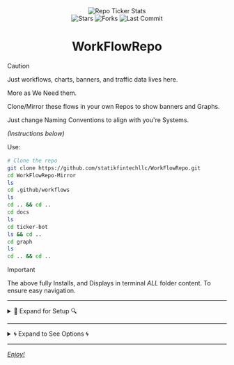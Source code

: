 <link rel="stylesheet" type="text/css" href="custom.css">
<div align="center">
  <img  
	  src="https://raw.githubusercontent.com/KDK-Grim/WorkFlowRepo-Mirror/master/docs/ticker-bot/ticker.gif" 
  alt="Repo Ticker Stats" 
  style="height:33px;" />
  <div align="center">
  <img  
	  src="https://img.shields.io/github/stars/statikfintechllc/WorkFlowRepo?style=social" alt="Stars"/>
  <img  
	  src="https://img.shields.io/github/forks/statikfintechllc/WorkFlowRepo?style=social" alt="Forks"/>
  <img  
	  src="https://img.shields.io/github/last-commit/statikfintechllc/WorkFlowRepo?style=social" alt="Last Commit"/>
</div>
  
# WorkFlowRepo

</div>

> [!CAUTION]
>
> Just workflows, charts, banners, and traffic data lives here.
>
> More as We Need them.
>
> Clone/Mirror these flows in your own Repos to show banners and Graphs.
>
> Just change Naming Conventions to align with you're Systems.
>
> *(Instructions below)*

Use:

```bash
# Clone the repo
git clone https://github.com/statikfintechllc/WorkFlowRepo.git
cd WorkFlowRepo-Mirror
ls
cd .github/workflows
ls
cd .. && cd ..
cd docs
ls
cd ticker-bot
ls && cd ..
cd graph
ls
cd .. && cd ..
```

> [!IMPORTANT]
>
> The above fully Installs, and Displays in terminal *ALL* folder content.
> To ensure easy navigation.

---

<details>
<summary>🔎 Expand for Setup 🔍</summary>

### 🧷 Create Both Tokens

1. Go to: `https://github.com/settings/tokens` → Fine-grained tokens  
2. Click **Generate new token**  
3. For **`PAT_GITHUB`**:
   - Scope your **current workflow free account**
   - Permissions:  
     - ✅ `Contents`: Read & Write  
     - ✅ `Metadata`: Read-only  
4. For **`PULL_STATIK_PAT`**:
   - Same as `PAT_GITHUB`, but in your paid public repo(s), to Scope your public repo(s):
     - Permissions:  
     - ✅ `Contents`: Read-only  
     - ✅ `Metadata`: Read-only  
5. Copy both tokens into thier repective Secrets

---

### 🔒 Save Tokens as Repo Secrets

In your **mirror repo** (e.g. `KDK-Grim/WorkFlowRepo-Mirror`):

- Go to: `Settings` → `Secrets and variables` → `Actions`
- Click → **New repository secret**

Add both:

```text
Name: PAT_GITHUB
Value: <your free github write token>

Name: PULL_STATIK_PAT
Value: <your paid read-only token>
```

---

## 🧬 STEP 3: Edit Workflow .yml Files

1.    Find and update Line 28 & 31in the traffic_graph.yml workflow file change:

```yml
- name: Fetch traffic from AscendAI
...
    REPO: statikfintechllc/AscendAI
```

> Change to match you're repo's naming.
>
> Never swap or combine these tokens.
> PAT_GITHUB is for commits.
> PULL_STATIK_PAT is for pulling public stats.

---

## 🗃️ Files to Modify:

### Inside .github/workflows in both .yml change:

```yml
on:
  schedule:
  #  - cron: "*/5 * * * *"
```

**To:**

```yml
on:
  schedule:
    - cron: "*/5 * * * *"
```

### Inside docs/ticker-bot/fetch_stats.py, Update lines 9-16:

```python
REPOS = [
    "statikfintechllc/AscendAI",
    "statikfintechllc/Mobile-Developer",
    "statikfintechllc/AscendDocs-of-GovSeverance",
    "statikfintechllc/GodCore",
    "statikfintechllc/AscendNet",
    "statikfintechllc/WorkFlowRepo"
]
```

> To match you're repo's naming.

## 🔐 Using Dual Tokens Across Repositories

To fetch data **from one repo (StatikFinTech)** while committing changes **to another (your fork or mirror)**, you must use **two distinct GitHub secrets**:

| Secret Name       | Required In Repo | Permissions       | Purpose                                                  |
|-------------------|------------------|-------------------|----------------------------------------------------------|
| `PAT_GITHUB`      | ✅ Your Repo      | `contents: write` | Allows **committing/pushing** output files (graph, gif) in `<your-free-account-repo>`  |
| `PULL_STATIK_PAT` | ✅ Your Repo      | `contents: read`  | Allows **pulling traffic stats** from `<your-paid-account-repo>` |


</details>

---

<details>
<summary>🌀 Expand to See Options 🌀</summary>

---

<div align="center">

The Ticker-Bot

 ---

  <img  src="https://raw.githubusercontent.com/statikfintechllc/WorkFlowRepo/master/docs/ticker-bot/ticker.gif" 
  alt="Repo Ticker Stats" 
  style="height:33px;" />
</div>

---

<div align="center">

The Graph

 ---
 
  <a href="https://raw.githubusercontent.com/statikfintechllc/AscendAI/master/About US/">
  <img src="https://raw.githubusercontent.com/KDK-Grim/WorkFlowRepo-Mirror/master/docs/graph/traffic_graph.png" alt="Traffic Graph" />
</div>

</details>

---

*Enjoy!*
